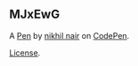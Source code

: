 MJxEwG
------


A [Pen](http://codepen.io/Lihkinrian/pen/MJxEwG) by [nikhil nair](http://codepen.io/Lihkinrian) on [CodePen](http://codepen.io/).

[License](http://codepen.io/Lihkinrian/pen/MJxEwG/license).